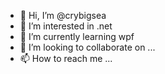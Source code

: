 - 👋 Hi, I’m @crybigsea
- 👀 I’m interested in .net
- 🌱 I’m currently learning wpf
- 💞️ I’m looking to collaborate on ...
- 📫 How to reach me ...

<!---
crybigsea/crybigsea is a ✨ special ✨ repository because its `README.md` (this file) appears on your GitHub profile.
You can click the Preview link to take a look at your changes.
--->
